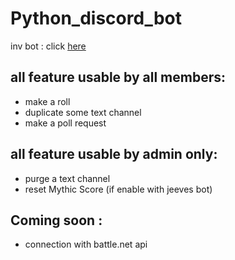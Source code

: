 Python_discord_bot
=

inv bot : click [here](<https://discordapp.com/api/oauth2/authorize?client_id=657987040742473748&permissions=8&scope=bot>)


all feature usable by all members:
-
+ make a roll
+ duplicate some text channel
+ make a poll request

all feature usable by admin only:
-
+ purge a text channel 
+ reset Mythic Score (if enable with jeeves bot)

Coming soon :
-
+ connection with battle.net api
